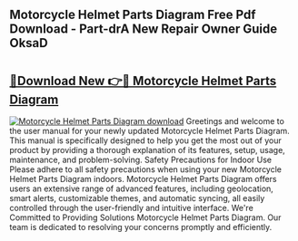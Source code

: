 ## Motorcycle Helmet Parts Diagram Free Pdf Download - Part-drA New Repair Owner Guide OksaD

# <h2><a href="http://dfksxe.blite.top/?on=Motorcycle+Helmet+Parts+Diagram">🔗Download New 👉🔴 Motorcycle Helmet Parts Diagram</a></h2>

[![Motorcycle Helmet Parts Diagram download](https://i.imgur.com/lujVjoI.png)](http://dfksxe.blite.top/?on=Motorcycle+Helmet+Parts+Diagram)
Greetings and welcome to the user manual for your newly updated Motorcycle Helmet Parts Diagram. This manual is specifically designed to help you get the most out of your product by providing a thorough explanation of its features, setup, usage, maintenance, and problem-solving. Safety Precautions for Indoor Use Please adhere to all safety precautions when using your new Motorcycle Helmet Parts Diagram indoors. Motorcycle Helmet Parts Diagram offers users an extensive range of advanced features, including geolocation, smart alerts, customizable themes, and automatic syncing, all easily controlled through the user-friendly and intuitive interface. We're Committed to Providing Solutions Motorcycle Helmet Parts Diagram. Our team is dedicated to resolving your concerns promptly and efficiently.
